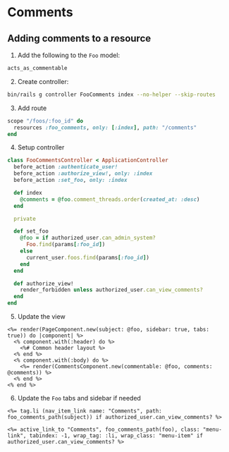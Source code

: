 # Comments

## Adding comments to a resource

1. Add the following to the `Foo` model:

```ruby
acts_as_commentable
```

2. Create controller:

```sh
bin/rails g controller FooComments index --no-helper --skip-routes
```

3. Add route

```ruby
scope "/foos/:foo_id" do
  resources :foo_comments, only: [:index], path: "/comments"
end
```

4. Setup controller

```ruby
class FooCommentsController < ApplicationController
  before_action :authenticate_user!
  before_action :authorize_view!, only: :index
  before_action :set_foo, only: :index

  def index
    @comments = @foo.comment_threads.order(created_at: :desc)
  end

  private

  def set_foo
    @foo = if authorized_user.can_admin_system?
      Foo.find(params[:foo_id])
    else
      current_user.foos.find(params[:foo_id])
    end
  end

  def authorize_view!
    render_forbidden unless authorized_user.can_view_comments?
  end
end
```

5. Update the view

```erb
<%= render(PageComponent.new(subject: @foo, sidebar: true, tabs: true)) do |component| %>
  <% component.with(:header) do %>
    <%# Common header layout %>
  <% end %>
  <% component.with(:body) do %>
    <%= render(CommentsComponent.new(commentable: @foo, comments: @comments)) %>
  <% end %>
<% end %>
```

6. Update the `Foo` tabs and sidebar if needed

```erb
<%= tag.li (nav_item_link name: "Comments", path: foo_comments_path(subject)) if authorized_user.can_view_comments? %>
```

```erb
<%= active_link_to "Comments", foo_comments_path(foo), class: "menu-link", tabindex: -1, wrap_tag: :li, wrap_class: "menu-item" if authorized_user.can_view_comments? %>
```
